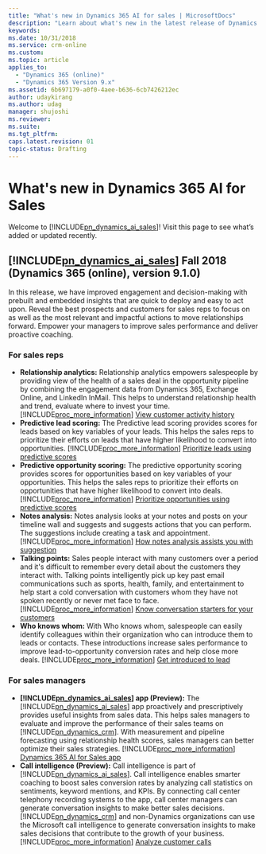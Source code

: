 ```yaml
---
title: "What's new in Dynamics 365 AI for sales | MicrosoftDocs"
description: "Learn about what's new in the latest release of Dynamics 365 AI for Sales."
keywords: 
ms.date: 10/31/2018
ms.service: crm-online
ms.custom: 
ms.topic: article
applies_to:
  - "Dynamics 365 (online)"
  - "Dynamics 365 Version 9.x"
ms.assetid: 6b697179-a0f0-4aee-b636-6cb7426212ec
author: udaykirang
ms.author: udag
manager: shujoshi
ms.reviewer: 
ms.suite: 
ms.tgt_pltfrm: 
caps.latest.revision: 01
topic-status: Drafting
---
```


# What's new in Dynamics 365 AI for Sales

Welcome to [!INCLUDE[pn_dynamics_ai_sales](../includes/pn-dynamics-ai-sales.md)]! Visit this page to see what’s added or updated recently.

## [!INCLUDE[pn_dynamics_ai_sales](../includes/pn-dynamics-ai-sales.md)] Fall 2018 (Dynamics 365 (online), version 9.1.0)

In this release, we have improved engagement and decision-making with prebuilt and embedded insights that are quick to deploy and easy to act upon. Reveal the best prospects and customers for sales reps to focus on as well as the most relevant and impactful actions to move relationships forward. Empower your managers to improve sales performance and deliver proactive coaching.

### For sales reps

- **Relationship analytics:** Relationship analytics empowers salespeople by providing view of the health of a sales deal in the opportunity pipeline by combining the engagement data from Dynamics 365, Exchange Online, and LinkedIn InMail. This helps to understand relationship health and trend, evaluate where to invest your time. [!INCLUDE[proc_more_information](../includes/proc-more-information.md)] [View customer activity history](../sales/relationship-analytics.md)
- **Predictive lead scoring:** The Predictive lead scoring provides scores for leads based on key variables of your leads. This helps the sales reps to prioritize their efforts on leads that have higher likelihood to convert into opportunities. [!INCLUDE[proc_more_information](../includes/proc-more-information.md)] [Prioritize leads using predictive scores](../sales/work-predictive-lead-scoring.md)
- **Predictive opportunity scoring:** The predictive opportunity scoring provides scores for opportunities based on key variables of your opportunities. This helps the sales reps to prioritize their efforts on opportunities that have higher likelihood to convert into deals. [!INCLUDE[proc_more_information](../includes/proc-more-information.md)] [Prioritize opportunities using predictive scores](../sales/work-predictive-opportunity-scoring.md)
- **Notes analysis:** Notes analysis looks at your notes and posts on your timeline wall and suggests and suggests actions that you can perform. The suggestions include creating a task and appointment. [!INCLUDE[proc_more_information](../includes/proc-more-information.md)] [How notes analysis assists you with suggestion](../sales/notes-analysis.md)
- **Talking points:** Sales people interact with many customers over a period and it's difficult to remember every detail about the customers they interact with. Talking points intelligently pick up key past email communications such as sports, health, family, and entertainment to help start a cold conversation with customers whom they have not spoken recently or never met face to face. [!INCLUDE[proc_more_information](../includes/proc-more-information.md)] [Know conversation starters for your customers](../sales/talking-points.md)
- **Who knows whom:** With Who knows whom, salespeople can easily identify colleagues within their organization who can introduce them to leads or contacts. These introductions increase sales performance to improve lead-to-opportunity conversion rates and help close more deals. [!INCLUDE[proc_more_information](../includes/proc-more-information.md)] [Get introduced to lead](../sales/who-knows-whom.md)

### For sales managers

- **[!INCLUDE[pn_dynamics_ai_sales](../includes/pn-dynamics-ai-sales.md)] app (Preview):** The [!INCLUDE[pn_dynamics_ai_sales](../includes/pn-dynamics-ai-sales.md)] app proactively and prescriptively provides useful insights from sales data. This helps sales managers to evaluate and improve the performance of their sales teams on [!INCLUDE[pn_dynamics_crm](../includes/pn-dynamics-crm.md)]. With measurement and pipeline forecasting using relationship health scores, sales managers can better optimize their sales strategies. [!INCLUDE[proc_more_information](../includes/proc-more-information.md)] [Dynamics 365 AI for Sales app](../sales/dynamics365-ai-sales-app.md)
- **Call intelligence (Preview):** Call intelligence is part of [!INCLUDE[pn_dynamics_ai_sales](../includes/pn-dynamics-ai-sales.md)]. Call intelligence enables smarter coaching to boost sales conversion rates by analyzing call statistics on sentiments, keyword mentions, and KPIs. By connecting call center telephony recording systems to the app, call center managers can generate conversation insights to make better sales decisions. [!INCLUDE[pn_dynamics_crm](../includes/pn-dynamics-crm.md)] and non-Dynamics organizations can use the Microsoft call intelligence to generate conversation insights to make sales decisions that contribute to the growth of your business. [!INCLUDE[proc_more_information](../includes/proc-more-information.md)] [Analyze customer calls](../sales/call-intelligence.md)